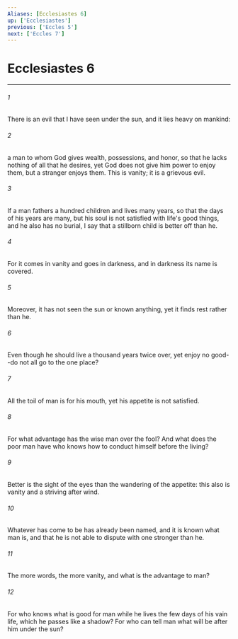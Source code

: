 ```yaml
---
Aliases: [Ecclesiastes 6]
up: ['Ecclesiastes']
previous: ['Eccles 5']
next: ['Eccles 7']
---
```

# Ecclesiastes 6
***



###### 1 
There is an evil that I have seen under the sun, and it lies heavy on mankind: 

###### 2 
a man to whom God gives wealth, possessions, and honor, so that he lacks nothing of all that he desires, yet God does not give him power to enjoy them, but a stranger enjoys them. This is vanity; it is a grievous evil. 

###### 3 
If a man fathers a hundred children and lives many years, so that the days of his years are many, but his soul is not satisfied with life's good things, and he also has no burial, I say that a stillborn child is better off than he. 

###### 4 
For it comes in vanity and goes in darkness, and in darkness its name is covered. 

###### 5 
Moreover, it has not seen the sun or known anything, yet it finds rest rather than he. 

###### 6 
Even though he should live a thousand years twice over, yet enjoy no good--do not all go to the one place? 

###### 7 
All the toil of man is for his mouth, yet his appetite is not satisfied. 

###### 8 
For what advantage has the wise man over the fool? And what does the poor man have who knows how to conduct himself before the living? 

###### 9 
Better is the sight of the eyes than the wandering of the appetite: this also is vanity and a striving after wind. 

###### 10 
Whatever has come to be has already been named, and it is known what man is, and that he is not able to dispute with one stronger than he. 

###### 11 
The more words, the more vanity, and what is the advantage to man? 

###### 12 
For who knows what is good for man while he lives the few days of his vain life, which he passes like a shadow? For who can tell man what will be after him under the sun?
